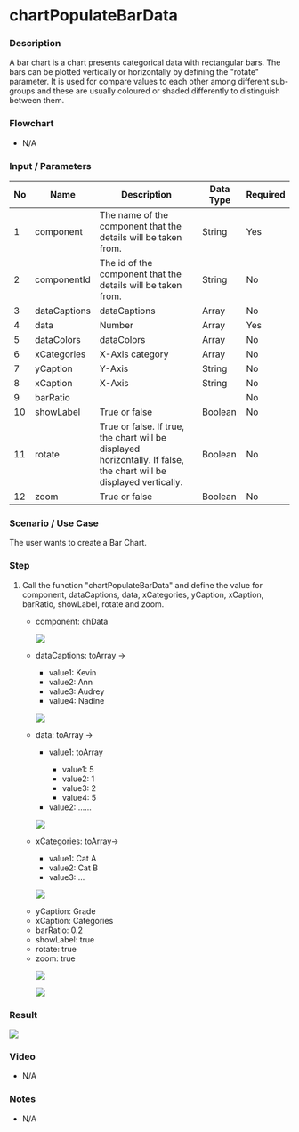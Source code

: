# chartPopulateBarData

### Description

A bar chart is a chart presents categorical data with rectangular bars. The bars can be plotted vertically or horizontally by defining the "rotate" parameter. It is used for compare values to each other among different sub-groups and these are usually coloured or shaded differently to distinguish between them.

### Flowchart

- N/A 

### Input / Parameters

| No | Name | Description | Data Type | Required |
| ------ | ------ | ------ |------ | ------ |
| 1 | component | The name of the component that the details will be taken from. | String | Yes |
| 2 | componentId | The id of the component that the details will be taken from. | String | No |
| 3 | dataCaptions | dataCaptions | Array | No |
| 4 | data | Number | Array | Yes |
| 5 | dataColors | dataColors | Array | No |
| 6 | xCategories | X-Axis category | Array | No |
| 7 | yCaption | Y-Axis | String | No |
| 8 | xCaption | X-Axis | String | No |
| 9 | barRatio |  |  | No  |
| 10 | showLabel | True or false | Boolean | No |
| 11 | rotate | True or false. If true, the chart will be displayed horizontally. If false, the chart will be displayed vertically. | Boolean | No  |
| 12 | zoom | True or false | Boolean | No |

### Scenario / Use Case

The user wants to create a Bar Chart.

### Step

1. Call the function "chartPopulateBarData" and define the value            for component, dataCaptions, data, xCategories,                          yCaption, xCaption, barRatio, showLabel, rotate and zoom.
   <br>
   <ul>
   <li>component: chData</li>
  
   ![](../../../../document/function/Chart/chartPopulateBarData/chartPopulateBarData-step-1.png?raw=true)
   
   <li>dataCaptions: toArray -></li> 
                            <ul>
                            <li>value1: Kevin </li>
                            <li>value2: Ann  </li>
                            <li>value3: Audrey  </li>
                            <li>value4: Nadine </li> 
                            </ul>
   
   ![](../../../../document/function/Chart/chartPopulateBarData/chartPopulateBarData-step-2.png?raw=true)
   
   </li><li>data: toArray -></li> 
                          <ul>
                          <li>value1: toArray </li>
                          <ul>
                          <li>value1: 5 </li>
                          <li>value2: 1 </li>
                          <li>value3: 2 </li>
                          <li>value4: 5 </li>
                          </ul>
                          <li>value2: ...... </li>
                          </ul>
  
   ![](../../../../document/function/Chart/chartPopulateBarData/chartPopulateBarData-step-3.png?raw=true)
   
   <li>xCategories: toArray-></li>
                            <ul>
                            <li>value1: Cat A </li>
                            <li>value2: Cat B </li>
                            <li>value3: ... </li>
                            </ul>
  
   ![](../../../../document/function/Chart/chartPopulateBarData/chartPopulateBarData-step-4.png?raw=true)
   
   <li>yCaption: Grade</li>
   <li>xCaption: Categories</li>
   <li>barRatio: 0.2</li>
   <li>showLabel: true</li>
   <li>rotate: true</li>
   <li>zoom: true</li>
   
   ![](../../../../document/function/Chart/chartPopulateBarData/chartPopulateBarData-step-5.png?raw=true)
  
   ![](../../../../document/function/Chart/chartPopulateBarData/chartPopulateBarData-step-6.png?raw=true)
    
### Result

 ![](../../../../document/function/Chart/chartPopulateBarData/chartPopulateBarData-result-1.png?raw=true)
 
### Video

- N/A

<!--[![Video](http://i.imgur.com/Ot5DWAW.png)](https://youtu.be/StTqXEQ2l-Y?t=35s)-->

### Notes

- N/A